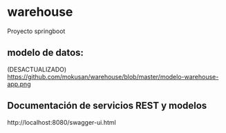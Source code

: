 # warehouse
Proyecto springboot

## modelo de datos:
(DESACTUALIZADO) https://github.com/mokusan/warehouse/blob/master/modelo-warehouse-app.png

## Documentación de servicios REST y modelos
http://localhost:8080/swagger-ui.html
